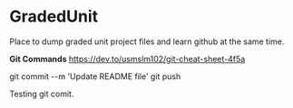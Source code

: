 # GradedUnit

Place to dump graded unit project files and learn github at the same time.

**Git Commands**
https://dev.to/usmslm102/git-cheat-sheet-4f5a

git commit --m 'Update README file'
git push


Testing git comit.
